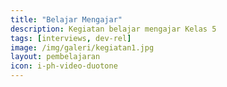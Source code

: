 ```yaml
---
title: "Belajar Mengajar"
description: Kegiatan belajar mengajar Kelas 5
tags: [interviews, dev-rel]
image: /img/galeri/kegiatan1.jpg
layout: pembelajaran
icon: i-ph-video-duotone
---
```

